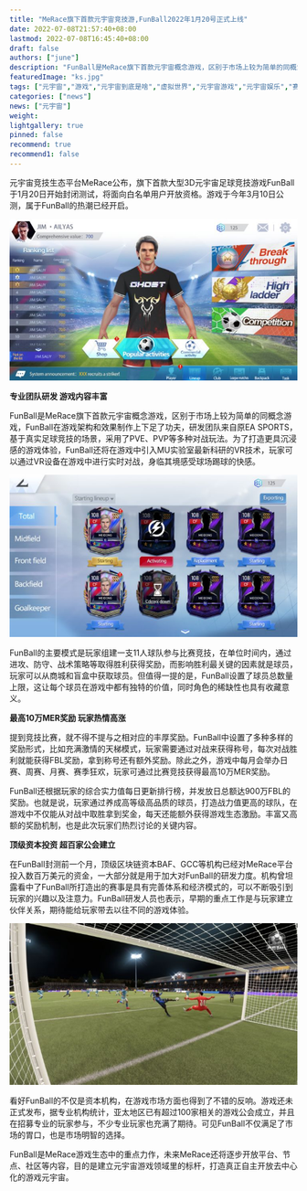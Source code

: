 ```yaml
---
title: "MeRace旗下首款元宇宙竞技游,FunBall2022年1月20号正式上线"
date: 2022-07-08T21:57:40+08:00
lastmod: 2022-07-08T16:45:40+08:00
draft: false
authors: ["june"]
description: "FunBall是MeRace旗下首款元宇宙概念游戏，区别于市场上较为简单的同概念游戏，FunBall在游戏架构和效果制作上下足了功夫，研发团队来自原EA SPORTS，基于真实足球竞技的场景，采用了PVE、PVP等多种对战玩法。为了打造更具沉浸感的游戏体验，FunBall还将在游戏中引入MU实验室最新科研的VR技术，玩家可以通过VR设备在游戏中进行实时对战，身临其境感受球场踢球的快感。"
featuredImage: "ks.jpg"
tags: ["元宇宙","游戏","元宇宙到底是啥","虚拟世界","元宇宙游戏","元宇宙娱乐","赛博朋克"]
categories: ["news"]
news: ["元宇宙"]
weight: 
lightgallery: true
pinned: false
recommend: true
recommend1: false
---
```



元宇宙竞技生态平台MeRace公布，旗下首款大型3D元宇宙足球竞技游戏FunBall于1月20日开始封闭测试，将面向白名单用户开放资格。游戏于今年3月10日公测，属于FunBall的热潮已经开启。



![funball.img](sk.jpg)



**专业团队研发 游戏内容丰富**

FunBall是MeRace旗下首款元宇宙概念游戏，区别于市场上较为简单的同概念游戏，FunBall在游戏架构和效果制作上下足了功夫，研发团队来自原EA SPORTS，基于真实足球竞技的场景，采用了PVE、PVP等多种对战玩法。为了打造更具沉浸感的游戏体验，FunBall还将在游戏中引入MU实验室最新科研的VR技术，玩家可以通过VR设备在游戏中进行实时对战，身临其境感受球场踢球的快感。



![funball.img](zj.jpg)



FunBall的主要模式是玩家组建一支11人球队参与比赛竞技，在单位时间内，通过进攻、防守、战术策略等取得胜利获得奖励，而影响胜利最关键的因素就是球员，玩家可以从商城和盲盒中获取球员。但值得一提的是，FunBall设置了球员总数量上限，这让每个球员在游戏中都有独特的价值，同时角色的稀缺性也具有收藏意义。

**最高10万MER奖励 玩家热情高涨**

提到竞技比赛，就不得不提与之相对应的丰厚奖励。FunBall中设置了多种多样的奖励形式，比如充满激情的天梯模式，玩家需要通过对战来获得称号，每次对战胜利就能获得FBL奖励，拿到称号还有额外奖励。除此之外，游戏中每月会举办日赛、周赛、月赛、赛季狂欢，玩家可通过比赛竞技获得最高10万MER奖励。

FunBall还根据玩家的综合实力值每日更新排行榜，并发放日总额达900万FBL的奖励。也就是说，玩家通过养成高等级高品质的球员，打造战力值更高的球队，在游戏中不仅能从对战中取胜拿到奖金，每天还能额外获得游戏生态激励。丰富又高额的奖励机制，也是此次玩家们热烈讨论的关键内容。

**顶级资本投资 超百家公会建立**

在FunBall封测前一个月，顶级区块链资本BAF、GCC等机构已经对MeRace平台投入数百万美元的资金，一大部分就是用于加大对FunBall的研发力度。机构曾坦露看中了FunBall所打造出的赛事是具有完善体系和经济模式的，可以不断吸引到玩家的兴趣以及注意力。FunBall研发人员也表示，早期的重点工作是与玩家建立伙伴关系，期待能给玩家带去以往不同的游戏体验。



![funball.img](tq.jpg) 



看好FunBall的不仅是资本机构，在游戏市场方面也得到了不错的反响。游戏还未正式发布，据专业机构统计，亚太地区已有超过100家相关的游戏公会成立，并且在招募专业的玩家参与，不少专业玩家也充满了期待。可见FunBall不仅满足了市场的胃口，也是市场明智的选择。

FunBall是MeRace游戏生态中的重点力作，未来MeRace还将逐步开放平台、节点、社区等内容，目的是建立元宇宙游戏领域里的标杆，打造真正自主开放去中心化的游戏元宇宙。